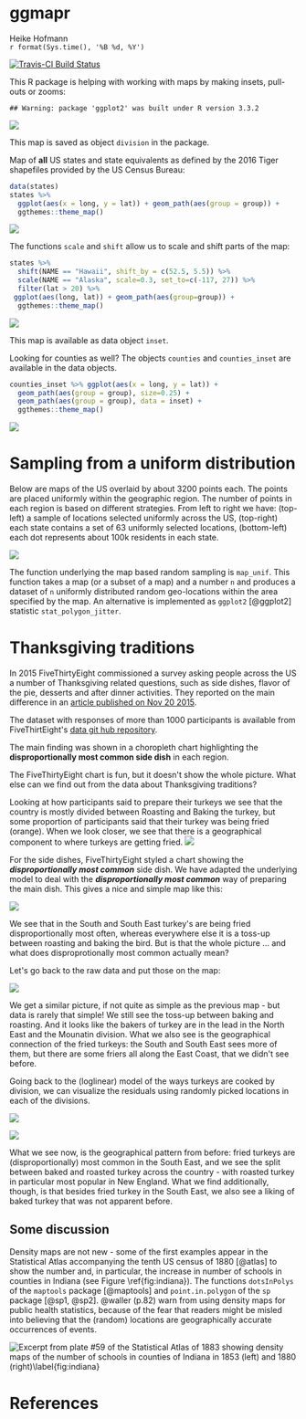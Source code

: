 # ggmapr
Heike Hofmann  
`r format(Sys.time(), '%B %d, %Y')`  



[![Travis-CI Build Status](https://travis-ci.org/heike/mapr.svg?branch=master)](https://travis-ci.org/heike/mapr)


This R package is helping with working with maps by making insets, pull-outs or zooms:


```
## Warning: package 'ggplot2' was built under R version 3.3.2
```

![](README_files/figure-html/unnamed-chunk-2-1.png)<!-- -->

This map is saved as object `division` in the package.

Map of __all__ US states and state equivalents as defined by the 2016 Tiger shapefiles provided by the US Census Bureau:


```r
data(states)
states %>% 
  ggplot(aes(x = long, y = lat)) + geom_path(aes(group = group)) +
  ggthemes::theme_map()
```

![](README_files/figure-html/unnamed-chunk-3-1.png)<!-- -->


The functions `scale` and `shift` allow us to scale and shift parts of the map:


```r
states %>%
  shift(NAME == "Hawaii", shift_by = c(52.5, 5.5)) %>%
  scale(NAME == "Alaska", scale=0.3, set_to=c(-117, 27)) %>%
  filter(lat > 20) %>%
 ggplot(aes(long, lat)) + geom_path(aes(group=group)) +
  ggthemes::theme_map() 
```

![](README_files/figure-html/unnamed-chunk-4-1.png)<!-- -->

This map is available as data object `inset`. 


Looking for counties as well? The objects `counties` and `counties_inset` are available in the data objects.


```r
counties_inset %>% ggplot(aes(x = long, y = lat)) +
  geom_path(aes(group = group), size=0.25) +
  geom_path(aes(group = group), data = inset) +
  ggthemes::theme_map() 
```

![](README_files/figure-html/unnamed-chunk-5-1.png)<!-- -->

# Sampling from a uniform distribution

Below are maps of the US overlaid by about 3200 points each. The points are placed uniformly within the geographic region. The number of points in each region is based on different strategies. From left to right we have: (top-left) a sample of locations selected uniformly across the US, (top-right) each state contains a set of 63 uniformly selected locations, (bottom-left) each dot represents about 100k residents in each state.

![](README_files/figure-html/unnamed-chunk-6-1.png)<!-- -->


The function underlying the map based random sampling is `map_unif`. This function takes a map (or a subset of a map) and a number `n` and produces a dataset of `n` uniformly distributed random geo-locations within the area specified by the map.
An alternative is implemented as `ggplot2` [@ggplot2] statistic `stat_polygon_jitter`.


# Thanksgiving traditions

In 2015 FiveThirtyEight  commissioned a survey asking people across the US a number of Thanksgiving related questions, such as side dishes, flavor of the pie, desserts and after 
dinner activities. They reported on the main difference in an <a href="http://fivethirtyeight.com/features/heres-what-your-part-of-america-eats-on-thanksgiving/">article published on Nov 20 2015</a>. 

The dataset with responses of more than 1000 participants is available from FiveThirtEight's <a href="https://github.com/fivethirtyeight/data/blob/master/thanksgiving-2015/thanksgiving-2015-poll-data.csv">data git hub repository</a>.

The main finding was shown in a choropleth chart highlighting the __disproportionally most common side dish__ in each region.

The FiveThirtyEight chart is fun, but it doesn't show the whole picture. What else can we find out from the data about Thanksgiving traditions? 



Looking at how participants said to prepare their turkeys we see that the country is mostly divided between Roasting and Baking the turkey, but some proportion of participants said that their turkey was being fried (orange). When we look closer, we see that there is a geographical component to where turkeys are getting fried.
![](README_files/figure-html/unnamed-chunk-8-1.png)<!-- -->

For the side dishes, FiveThirtyEight styled a chart showing the ***disproportionally most common*** side dish. We have adapted the underlying model to deal with the ***disproportionally most common*** way of preparing the main dish. This gives a nice and simple map like this:

![](README_files/figure-html/unnamed-chunk-9-1.png)<!-- -->

We see that in the South and South East turkey's are being fried disproportionally most often, whereas everywhere else it is a toss-up between roasting and baking the bird.
But is that the whole picture ... and what does disproprotionally most common actually mean?

Let's go back to the raw data and put those on the map:

![](README_files/figure-html/unnamed-chunk-10-1.png)<!-- -->

We get a similar picture, if not quite as simple as the previous map - but data is rarely that simple! We still see the toss-up between baking and roasting. And it looks like the bakers of turkey are in the lead in the North East and the Mounatin division.
What we also see is the geographical connection of the fried turkeys: the South and South East sees more of them, but there are some friers all along the East Coast, that we didn't see before.

Going back to the (loglinear) model of the ways turkeys are cooked by division, we can visualize the residuals using randomly picked locations in each of the divisions. 



![](README_files/figure-html/unnamed-chunk-12-1.png)<!-- -->

![](README_files/figure-html/unnamed-chunk-13-1.png)<!-- -->

What we see now, is the geographical pattern from before: fried turkeys are (disproportionally) most common in the South East, and we see the split between baked and roasted turkey across the country - with roasted turkey in particular most popular in New England. What we find additionally, though, is that besides fried turkey in the South East, we also see a liking of baked turkey that was not apparent before.


## Some discussion

Density maps are not new - some of the first examples appear in the Statistical Atlas accompanying the tenth US census of 1880 [@atlas] to show the number and, in particular, the increase in number of schools in counties in Indiana (see Figure \ref{fig:indiana}). The functions `dotsInPolys` of the `maptools` package [@maptools] and `point.in.polygon` of the `sp` package [@sp1, @sp2]. 
@waller (p.82) warn from using density maps for public health statistics, because of the fear that readers might be misled into believing that the (random) locations are geographically accurate occurrences of events. 

![Excerpt from plate #59 of the Statistical Atlas of 1883 showing density maps of the number of schools in counties of Indiana in 1853 (left) and 1880 (right)\label{fig:indiana}](inst/images/indiana-schools.png)


# References
